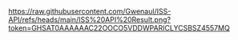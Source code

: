 https://raw.githubusercontent.com/Gwenaul/ISS-API/refs/heads/main/ISS%20API%20Result.png?token=GHSAT0AAAAAAC22OOCO5VDDWPARICLYCSBSZ4557MQ
